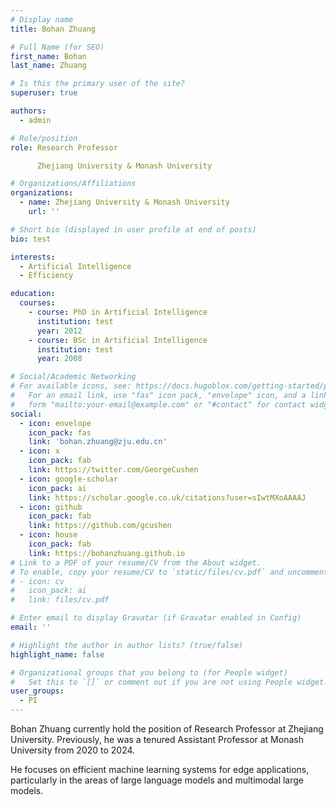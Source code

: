 ```yaml
---
# Display name
title: Bohan Zhuang

# Full Name (for SEO)
first_name: Bohan
last_name: Zhuang

# Is this the primary user of the site?
superuser: true

authors:
  - admin

# Role/position
role: Research Professor

      Zhejiang University & Monash University

# Organizations/Affiliations
organizations:
  - name: Zhejiang University & Monash University
    url: ''

# Short bio (displayed in user profile at end of posts)
bio: test

interests:
  - Artificial Intelligence
  - Efficiency

education:
  courses:
    - course: PhD in Artificial Intelligence
      institution: test
      year: 2012
    - course: BSc in Artificial Intelligence
      institution: test
      year: 2008

# Social/Academic Networking
# For available icons, see: https://docs.hugoblox.com/getting-started/page-builder/#icons
#   For an email link, use "fas" icon pack, "envelope" icon, and a link in the
#   form "mailto:your-email@example.com" or "#contact" for contact widget.
social:
  - icon: envelope
    icon_pack: fas
    link: 'bohan.zhuang@zju.edu.cn'
  - icon: x
    icon_pack: fab
    link: https://twitter.com/GeorgeCushen
  - icon: google-scholar
    icon_pack: ai
    link: https://scholar.google.co.uk/citations?user=sIwtMXoAAAAJ
  - icon: github
    icon_pack: fab
    link: https://github.com/gcushen
  - icon: house
    icon_pack: fab
    link: https://bohanzhuang.github.io
# Link to a PDF of your resume/CV from the About widget.
# To enable, copy your resume/CV to `static/files/cv.pdf` and uncomment the lines below.
# - icon: cv
#   icon_pack: ai
#   link: files/cv.pdf

# Enter email to display Gravatar (if Gravatar enabled in Config)
email: ''

# Highlight the author in author lists? (true/false)
highlight_name: false

# Organizational groups that you belong to (for People widget)
#   Set this to `[]` or comment out if you are not using People widget.
user_groups:
  - PI
---
```


Bohan Zhuang currently hold the position of Research Professor at Zhejiang University. Previously, he was a tenured Assistant Professor at Monash University from 2020 to 2024.

He focuses on efficient machine learning systems for edge applications, particularly in the areas of large language models and multimodal large models.